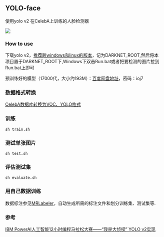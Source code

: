 ## YOLO-face

使用yolo v2 在CelebA上训练的人脸检测器

![](https://i.imgur.com/2X7Hn7M.jpg)

### How to use

下载yolo v2，[推荐跨windows和linux的版本](https://github.com/AlexeyAB/darknet)，记为DARKNET_ROOT,然后将本项目置于DARKNET_ROOT下,Windows下双击Run.bat或者把要检测的图片拉到Run.bat上即可

预训练好的模型（17000代，大小约193M）：[百度网盘地址](http://pan.baidu.com/s/1eRHUGnw)，密码：ioj7

### 数据格式转换

[CelebA数据库转换为VOC、YOLO格式](http://blog.csdn.net/minstyrain/article/details/77888176)


### 训练
```
sh train.sh
```

### 测试单张图片
```
sh test.sh
```
### 评估测试集
```
sh evaluate.sh
```

### 用自己数据训练

数据标注参见[MRLabeler](https://github.com/imistyrain/MRLabeler)，自动生成所需的标注文件和划分训练集、测试集等.

### 参考

[IBM PowerAI人工智能12小时编程马拉松大赛——“我是大侦探” YOLO v2实现](https://github.com/imistyrain/facemask)